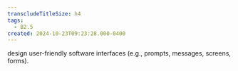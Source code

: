 ```yaml
---
transcludeTitleSize: h4
tags:
  - B2.5
created: 2024-10-23T09:23:28.000-0400
---
```

design user-friendly software interfaces (e.g., prompts, messages, screens, forms).